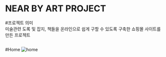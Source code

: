 <h1>NEAR BY ART PROJECT</H1>

#프로젝트 의미  
미술관련 도록 및 잡지, 책들을 온라인으로 쉽게 구할 수 있도록 구축한 쇼핑몰 사이트를 만든 프로젝트
##
  
  
  
  
  
 

#Home
 ![home](https://user-images.githubusercontent.com/70924137/176131913-17c441ed-29cc-4e14-b9e1-17be90ee73c4.jpg)
 
